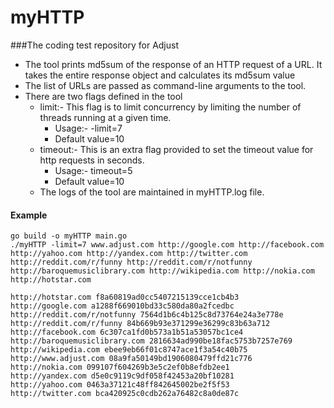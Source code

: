 # myHTTP
###The coding test repository for Adjust

- The tool prints md5sum of the response of an HTTP request of a URL. It takes the entire response object and calculates its md5sum value
- The list of URLs are passed as command-line arguments to the tool.
- There are two flags defined in the tool
  - limit:- This flag is to limit concurrency by limiting the number of threads running at a given time.
    - Usage:- -limit=7
    - Default value=10
  - timeout:- This is an extra flag provided to set the timeout value for http requests in seconds.
    - Usage:- timeout=5
    - Default value=10
  - The logs of the tool are maintained in myHTTP.log file.
    
#### Example
```
go build -o myHTTP main.go
./myHTTP -limit=7 www.adjust.com http://google.com http://facebook.com http://yahoo.com http://yandex.com http://twitter.com http://reddit.com/r/funny http://reddit.com/r/notfunny http://baroquemusiclibrary.com http://wikipedia.com http://nokia.com http://hotstar.com 

http://hotstar.com f8a60819ad0cc5407215139cce1cb4b3
http://google.com a1288f669010bd33c580da80a2fcedbc
http://reddit.com/r/notfunny 7564d1b6c4b125c8d73764e24a3e778e
http://reddit.com/r/funny 84b669b93e371299e36299c83b63a712
http://facebook.com 6c307ca1fd0b573a1b51a53057bc1ce4
http://baroquemusiclibrary.com 2816634ad990be18fac5753b7257e769
http://wikipedia.com ebee9eb66f01c8747ace1f3a54c40b75
http://www.adjust.com 08a9fa50149bd1906080479ffd21c776
http://nokia.com 099107f604269b3e5c2ef0b8efdb2ee1
http://yandex.com d5e0c9119c9df058f42453a20bf10281
http://yahoo.com 0463a37121c48ff842645002be2f5f53
http://twitter.com bca420925c0cdb262a76482c8a0de87c
```
